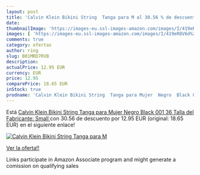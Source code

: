 ```yaml
---
layout: post
title: 'Calvin Klein Bikini String  Tanga para M al 30.56 % de descuento'
date: 
thumbnailImage: 'https://images-eu.ssl-images-amazon.com/images/I/419eR8V6d%2BL._SL200_.jpg'
images: [ 'https://images-eu.ssl-images-amazon.com/images/I/419eR8V6d%2BL._SL200_.jpg' ]
comments: true
category: ofertas
author: ring
slug: B01MRD7RVB
description:
actualPrice: 12.95 EUR
currency: EUR
price: 12.95
comparePrice: 18.65 EUR
inStock: true
prodname: 'Calvin Klein Bikini String  Tanga para Mujer  Negro  Black 001  36  Talla del Fabricante: Small '
---
```


Está [Calvin Klein Bikini String  Tanga para Mujer  Negro  Black 001  36  Talla del Fabricante: Small ](https://www.amazon.es/dp/B01MRD7RVB/?tag=tolees-21) con 30.56 de descuento por 12.95 EUR (original: 18.65 EUR) en el siguiente enlace!

[![Calvin Klein Bikini String  Tanga para M](https://images-eu.ssl-images-amazon.com/images/I/419eR8V6d%2BL._SL200_.jpg)](https://www.amazon.es/dp/B01MRD7RVB/?tag=tolees-21)

[Ver la oferta!!](https://www.amazon.es/dp/B01MRD7RVB/?tag=tolees-21)

Links participate in Amazon Associate program and might generate a comission on qualifying sales


